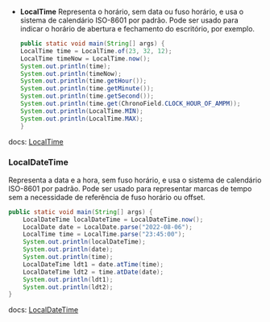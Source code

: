 - **LocalTime**
    Representa o horário, sem data ou fuso horário, e usa o sistema de calendário ISO-8601 por padrão. Pode ser usado para indicar o horário de abertura e fechamento do escritório, por exemplo.

	```java
	public static void main(String[] args) {  
    LocalTime time = LocalTime.of(23, 32, 12);  
    LocalTime timeNow = LocalTime.now();  
    System.out.println(time);  
    System.out.println(timeNow);  
    System.out.println(time.getHour());  
    System.out.println(time.getMinute());  
    System.out.println(time.getSecond());  
    System.out.println(time.get(ChronoField.CLOCK_HOUR_OF_AMPM));  
    System.out.println(LocalTime.MIN);  
    System.out.println(LocalTime.MAX);  
	}
	```

docs: [LocalTime](https://docs.oracle.com/javase/8/docs/api/java/time/LocalTime.html)

### **LocalDateTime**
    
Representa a data e a hora, sem fuso horário, e usa o sistema de calendário ISO-8601 por padrão. Pode ser usado para representar marcas de tempo sem a necessidade de referência de fuso horário ou offset.

```java
public static void main(String[] args) {  
    LocalDateTime localDateTime = LocalDateTime.now();  
    LocalDate date = LocalDate.parse("2022-08-06");  
    LocalTime time = LocalTime.parse("23:45:00");  
    System.out.println(localDateTime);  
    System.out.println(date);  
    System.out.println(time);  
    LocalDateTime ldt1 = date.atTime(time);  
    LocalDateTime ldt2 = time.atDate(date);  
    System.out.println(ldt1);  
    System.out.println(ldt2);  
}
```

docs: [LocalDateTime](https://docs.oracle.com/javase/8/docs/api/java/time/LocalDateTime.html)
